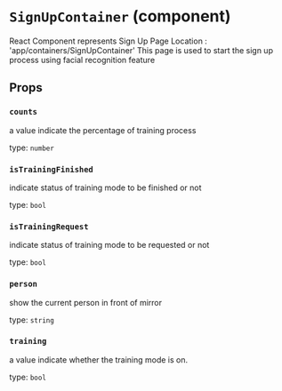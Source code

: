 `SignUpContainer` (component)
=============================

React Component represents Sign Up Page
Location : 'app/containers/SignUpContainer'
This page is used to start the sign up process using facial recognition feature

Props
-----

### `counts`

a value indicate the percentage of training process

type: `number`


### `isTrainingFinished`

indicate status of training mode to be finished or not

type: `bool`


### `isTrainingRequest`

indicate status of training mode to be requested or not

type: `bool`


### `person`

show the current person in front of mirror

type: `string`


### `training`

a value indicate whether the training mode is on.

type: `bool`



